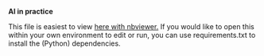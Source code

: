 **AI in practice**


This file is easiest to view [here with nbviewer.](https://nbviewer.jupyter.org/github/RickVM/AI-in-practice/blob/master/Titanic%20workshop.ipynb)
If you would like to open this within your own environment to edit or run, you can use requirements.txt to install the (Python) dependencies.  
